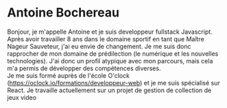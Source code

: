 # Antoine Bochereau

Bonjour, je m'appelle Antoine et je suis developpeur fullstack Javascript.
<br/>
Après avoir travailler 8 ans dans le domaine sportif en tant que Maître Nageur Sauveteur, j'ai eu envie de changement. Je me suis donc rapprocher de mon domaine de prédilection (le numérique et les nouvelles technologies). J'ai donc un profil atypique avec mon parcours, mais cela m'a permis de développer des compétences diverses.
<br/>
Je me suis formé auprès de l'école O'clock (https://oclock.io/formations/developpeur-web) et je me suis spécialisé sur React.
Je travaille actuellement sur un projet de gestion de collection de jeux video



<!--
**Bochereau/Bochereau** is a ✨ _special_ ✨ repository because its `README.md` (this file) appears on your GitHub profile.

Here are some ideas to get you started:

- 🔭 I’m currently working on ...
- 🌱 I’m currently learning ...
- 👯 I’m looking to collaborate on ...
- 🤔 I’m looking for help with ...
- 💬 Ask me about ...
- 📫 How to reach me: ...
- 😄 Pronouns: ...
- ⚡ Fun fact: ...
![Cover](https://github.com/Bochereau/Bochereau/blob/master/img/cover.jpg)
-->
